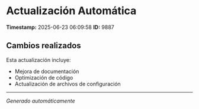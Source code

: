 # Actualización Automática

**Timestamp:** 2025-06-23 06:09:58
**ID:** 9887

## Cambios realizados

Esta actualización incluye:
- Mejora de documentación
- Optimización de código
- Actualización de archivos de configuración

---
*Generado automáticamente*
